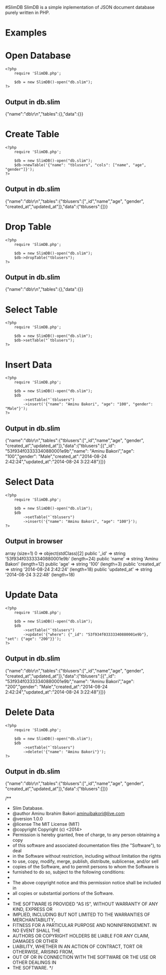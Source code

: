 #SlimDB
SlimDB is a simple inplementation of JSON document database purely written in PHP.

# Examples
# Open Database
```
<?php
	require 'SlimDB.php';

	$db = new SlimDB()-open("db.slim");
?>
```
Output in db.slim
-----------------------------------------------------------------------------------------
{"name":"db\r\n","tables":{},"data":{}}

# Create Table
```
<?php
	require 'SlimDB.php';

	$db = new SlimDB()-open("db.slim");
	$db->newTable('{"name": "tblusers", "cols": ["name", "age", "gender"]}');
?>
```
Output in db.slim
-----------------------------------------------------------------------------------------
{"name":"db\r\n","tables":{"tblusers":["_id","name","age", "gender", "created_at","updated_at"]},"data":{"tblusers":[]}}

# Drop Table
```
<?php
	require 'SlimDB.php';

	$db = new SlimDB()-open("db.slim");
	$db->dropTable("tblusers");
?>
```
Output in db.slim
-----------------------------------------------------------------------------------------
{"name":"db\r\n","tables":{},"data":{}}

# Select Table
```
<?php
	require 'SlimDB.php';

	$db = new SlimDB()-open("db.slim");
	$db->setTable("`tblusers");
?>
```

# Insert Data
```
<?php
	require 'SlimDB.php';

	$db = new SlimDB()-open("db.slim");
	$db
		->setTable("`tblusers")
		->insert('{"name": "Aminu Bakori", "age": "100", "gender": "Male"}');
?>
```
Output in db.slim
-----------------------------------------------------------------------------------------
{"name":"db\r\n","tables":{"tblusers":["_id","name","age", "gender", "created_at","updated_at"]},"data":{"tblusers":[{"_id": "53f934f03333340880001e9b","name": "Aminu Bakori","age": "100","gender": "Male","created_at":"2014-08-24 2:42:24","updated_at":"2014-08-24 3:22:48"}]}}

# Select Data
```
<?php
	require 'SlimDB.php';

	$db = new SlimDB()-open("db.slim");
	$db
		->setTable("`tblusers")
		->insert('{"name": "Aminu Bakori", "age": "100"}');
?>
```
Output in browser
-----------------------------------------------------------------------------------------
array (size=1)
  0 => 
    object(stdClass)[2]
      public '_id' => string '53f934f03333340880001e9b' (length=24)
      public 'name' => string 'Aminu Bakori' (length=12)
      public 'age' => string '100' (length=3)
      public 'created_at' => string '2014-08-24 2:42:24' (length=18)
      public 'updated_at' => string '2014-08-24 3:22:48' (length=18)

# Update Data
```
<?php
	require 'SlimDB.php';

	$db = new SlimDB()-open("db.slim");
	$db
		->setTable("`tblusers")
		->update('{"where": {"_id": "53f934f03333340880001e9b"}, "set": {"age": "200"}}');
?>
```
Output in db.slim
-----------------------------------------------------------------------------------------
{"name":"db\r\n","tables":{"tblusers":["_id","name","age", "gender", "created_at","updated_at"]},"data":{"tblusers":[{"_id": "53f934f03333340880001e9b","name": "Aminu Bakori","age": "200","gender": "Male","created_at":"2014-08-24 2:42:24","updated_at":"2014-08-24 3:22:48"}]}}

# Delete Data
```
<?php
	require 'SlimDB.php';

	$db = new SlimDB()-open("db.slim");
	$db
		->setTable("`tblusers")
		->delete('{"name": "Aminu Bakori"}');
?>
```
Output in db.slim
-----------------------------------------------------------------------------------------
{"name":"db\r\n","tables":{"tblusers":["_id","name","age", "gender", "created_at","updated_at"]},"data":{"tblusers":[]}}

/**
 * Slim Database.
 * @author Aminu Ibrahim Bakori <aminuibakori@live.com>
 * @version 1.0.0
 * @license The MIT License (MIT)
 * @copyright Copyright (c) <2014> <Aminu Ibrahim Bakori>
 * Permission is hereby granted, free of charge, to any person obtaining a copy
 * of this software and associated documentation files (the "Software"), to deal
 * in the Software without restriction, including without limitation the rights
 * to use, copy, modify, merge, publish, distribute, sublicense, and/or sell
 * copies of the Software, and to permit persons to whom the Software is
 * furnished to do so, subject to the following conditions:
 * 
 * The above copyright notice and this permission notice shall be included in
 * all copies or substantial portions of the Software.
 * 
 * THE SOFTWARE IS PROVIDED "AS IS", WITHOUT WARRANTY OF ANY KIND, EXPRESS OR
 * IMPLIED, INCLUDING BUT NOT LIMITED TO THE WARRANTIES OF MERCHANTABILITY,
 * FITNESS FOR A PARTICULAR PURPOSE AND NONINFRINGEMENT. IN NO EVENT SHALL THE
 * AUTHORS OR COPYRIGHT HOLDERS BE LIABLE FOR ANY CLAIM, DAMAGES OR OTHER
 * LIABILITY, WHETHER IN AN ACTION OF CONTRACT, TORT OR OTHERWISE, ARISING FROM,
 * OUT OF OR IN CONNECTION WITH THE SOFTWARE OR THE USE OR OTHER DEALINGS IN
 * THE SOFTWARE.
 */